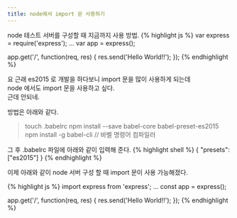 ```yaml
---
title: node에서 import 문 사용하기
---
```


node 테스트 서버를 구성할 때 지금까지 사용 방법.
{% highlight js %}
var express = require('express');
...
var app = express();

app.get('/', function(req, res) {
  res.send('Hello World!!');
});
{% endhighlight %}

요 근래 es2015 로 개발을 하다보니 import 문을 많이 사용하게 되는데  
node 에서도 import 문을 사용하고 싶다.  
근데 안되네.

방법은 아래와 같다.

> touch .babelrc
> npm install --save babel-core babel-preset-es2015
> npm install -g babel-cli // 바벨 명령어 컴파일러

그 후 .babelrc 파일에 아래와 같이 입력해 준다.
{% highlight shell %}
{
  "presets": ["es2015"]
}
{% endhighlight %}

이제 아래와 같이 node 서버 구성 할 때 import 문이 사용 가능해졌다.

{% highlight js %}
import express from 'express';
...
const app = express();

app.get('/', function(req, res) {
  res.send('Hello World!!');
});
{% endhighlight %}
